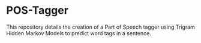 # POS-Tagger
This repository details the creation of a Part of Speech tagger using Trigram Hidden Markov Models to predict word tags in a sentence.
